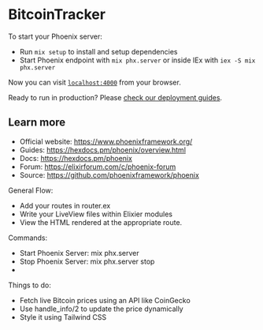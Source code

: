 # BitcoinTracker

To start your Phoenix server:

  * Run `mix setup` to install and setup dependencies
  * Start Phoenix endpoint with `mix phx.server` or inside IEx with `iex -S mix phx.server`

Now you can visit [`localhost:4000`](http://localhost:4000) from your browser.

Ready to run in production? Please [check our deployment guides](https://hexdocs.pm/phoenix/deployment.html).

## Learn more

  * Official website: https://www.phoenixframework.org/
  * Guides: https://hexdocs.pm/phoenix/overview.html
  * Docs: https://hexdocs.pm/phoenix
  * Forum: https://elixirforum.com/c/phoenix-forum
  * Source: https://github.com/phoenixframework/phoenix

General Flow:
 - Add your routes in router.ex
 - Write your LiveView files within Elixier modules
 - View the HTML rendered at the appropriate route.

Commands:
 - Start Phoenix Server: mix phx.server
 - Stop Phoenix Server: mix phx.server stop
 - 

Things to do:
 - Fetch live Bitcoin prices using an API like CoinGecko
 - Use handle_info/2 to update the price dynamically
 - Style it using Tailwind CSS